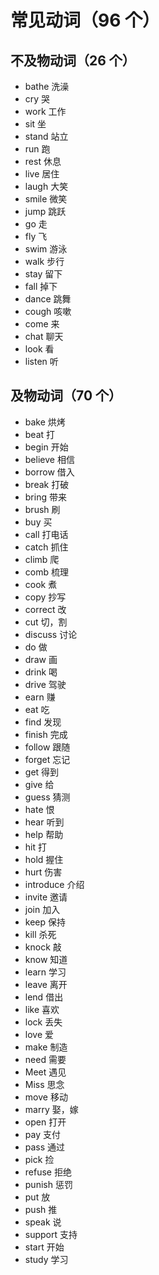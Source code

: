 # 常见动词（96 个）

## 不及物动词（26 个）

- bathe 洗澡
- cry 哭
- work 工作
- sit 坐
- stand 站立
- run 跑
- rest 休息
- live 居住
- laugh 大笑
- smile 微笑
- jump 跳跃
- go 走
- fly 飞
- swim 游泳
- walk 步行
- stay 留下
- fall 掉下
- dance 跳舞
- cough 咳嗽
- come 来
- chat 聊天
- look 看
- listen 听

## 及物动词（70 个）

- bake 烘烤
- beat 打
- begin 开始
- believe 相信
- borrow 借入
- break 打破
- bring 带来
- brush 刷
- buy 买
- call 打电话
- catch 抓住
- climb 爬
- comb 梳理
- cook 煮
- copy 抄写
- correct 改
- cut 切，割
- discuss 讨论
- do 做
- draw 画
- drink 喝
- drive 驾驶
- earn 赚
- eat 吃
- find 发现
- finish 完成
- follow 跟随
- forget 忘记
- get 得到
- give 给
- guess 猜测
- hate 恨
- hear 听到
- help 帮助
- hit 打
- hold 握住
- hurt 伤害
- introduce 介绍
- invite 邀请
- join 加入
- keep 保持
- kill 杀死
- knock 敲
- know 知道
- learn 学习
- leave 离开
- lend 借出
- like 喜欢
- lock 丢失
- love 爱
- make 制造
- need 需要
- Meet 遇见
- Miss 思念
- move 移动
- marry 娶，嫁
- open 打开
- pay 支付
- pass 通过
- pick 捡
- refuse 拒绝
- punish 惩罚
- put 放
- push 推
- speak 说
- support 支持
- start 开始
- study 学习
